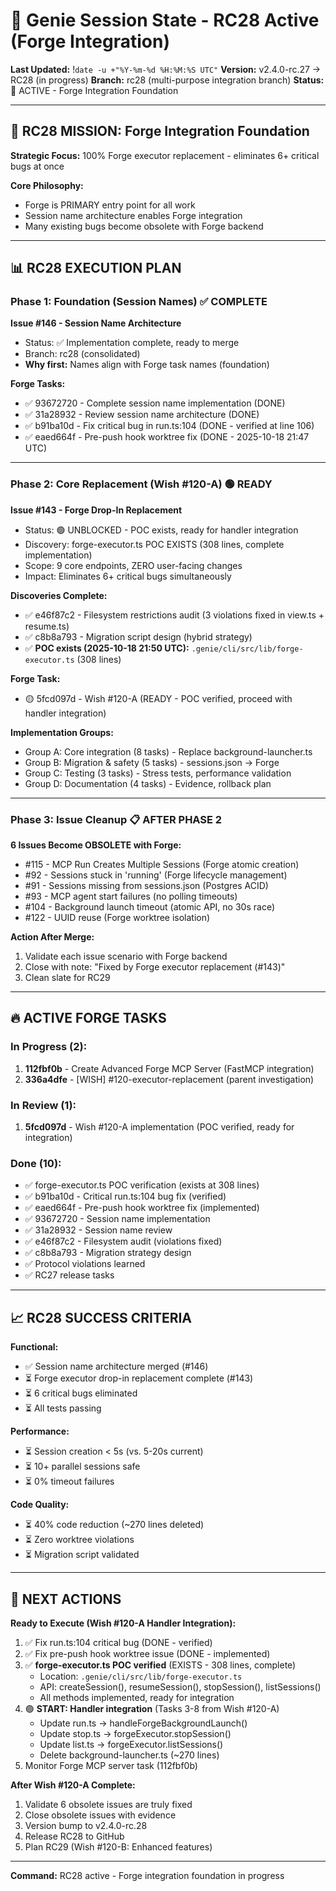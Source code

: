 # 🧞 Genie Session State - RC28 Active (Forge Integration)

**Last Updated:** !`date -u +"%Y-%m-%d %H:%M:%S UTC"`
**Version:** v2.4.0-rc.27 → RC28 (in progress)
**Branch:** rc28 (multi-purpose integration branch)
**Status:** 🚧 ACTIVE - Forge Integration Foundation

---

## 🎯 RC28 MISSION: Forge Integration Foundation

**Strategic Focus:** 100% Forge executor replacement - eliminates 6+ critical bugs at once

**Core Philosophy:**
- Forge is PRIMARY entry point for all work
- Session name architecture enables Forge integration
- Many existing bugs become obsolete with Forge backend

---

## 📊 RC28 EXECUTION PLAN

### **Phase 1: Foundation (Session Names) ✅ COMPLETE**

**Issue #146 - Session Name Architecture**
- Status: ✅ Implementation complete, ready to merge
- Branch: rc28 (consolidated)
- **Why first:** Names align with Forge task names (foundation)

**Forge Tasks:**
- ✅ 93672720 - Complete session name implementation (DONE)
- ✅ 31a28932 - Review session name architecture (DONE)
- ✅ b91ba10d - Fix critical bug in run.ts:104 (DONE - verified at line 106)
- ✅ eaed664f - Pre-push hook worktree fix (DONE - 2025-10-18 21:47 UTC)

---

### **Phase 2: Core Replacement (Wish #120-A) 🟢 READY**

**Issue #143 - Forge Drop-In Replacement**
- Status: 🟢 UNBLOCKED - POC exists, ready for handler integration
- Discovery: forge-executor.ts POC EXISTS (308 lines, complete implementation)
- Scope: 9 core endpoints, ZERO user-facing changes
- Impact: Eliminates 6+ critical bugs simultaneously

**Discoveries Complete:**
- ✅ e46f87c2 - Filesystem restrictions audit (3 violations fixed in view.ts + resume.ts)
- ✅ c8b8a793 - Migration script design (hybrid strategy)
- ✅ **POC exists (2025-10-18 21:50 UTC):** `.genie/cli/src/lib/forge-executor.ts` (308 lines)

**Forge Task:**
- 🟡 5fcd097d - Wish #120-A (READY - POC verified, proceed with handler integration)

**Implementation Groups:**
- Group A: Core integration (8 tasks) - Replace background-launcher.ts
- Group B: Migration & safety (5 tasks) - sessions.json → Forge
- Group C: Testing (3 tasks) - Stress tests, performance validation
- Group D: Documentation (4 tasks) - Evidence, rollback plan

---

### **Phase 3: Issue Cleanup 📋 AFTER PHASE 2**

**6 Issues Become OBSOLETE with Forge:**
- #115 - MCP Run Creates Multiple Sessions (Forge atomic creation)
- #92 - Sessions stuck in 'running' (Forge lifecycle management)
- #91 - Sessions missing from sessions.json (Postgres ACID)
- #93 - MCP agent start failures (no polling timeouts)
- #104 - Background launch timeout (atomic API, no 30s race)
- #122 - UUID reuse (Forge worktree isolation)

**Action After Merge:**
1. Validate each issue scenario with Forge backend
2. Close with note: "Fixed by Forge executor replacement (#143)"
3. Clean slate for RC29

---

## 🔥 ACTIVE FORGE TASKS

### **In Progress (2):**
1. **112fbf0b** - Create Advanced Forge MCP Server (FastMCP integration)
2. **336a4dfe** - [WISH] #120-executor-replacement (parent investigation)

### **In Review (1):**
1. **5fcd097d** - Wish #120-A implementation (POC verified, ready for integration)

### **Done (10):**
- ✅ forge-executor.ts POC verification (exists at 308 lines)
- ✅ b91ba10d - Critical run.ts:104 bug fix (verified)
- ✅ eaed664f - Pre-push hook worktree fix (implemented)
- ✅ 93672720 - Session name implementation
- ✅ 31a28932 - Session name review
- ✅ e46f87c2 - Filesystem audit (violations fixed)
- ✅ c8b8a793 - Migration strategy design
- ✅ Protocol violations learned
- ✅ RC27 release tasks

---

## 📈 RC28 SUCCESS CRITERIA

**Functional:**
- ✅ Session name architecture merged (#146)
- ⏳ Forge executor drop-in replacement complete (#143)
- ⏳ 6 critical bugs eliminated
- ⏳ All tests passing

**Performance:**
- ⏳ Session creation < 5s (vs. 5-20s current)
- ⏳ 10+ parallel sessions safe
- ⏳ 0% timeout failures

**Code Quality:**
- ⏳ 40% code reduction (~270 lines deleted)
- ⏳ Zero worktree violations
- ⏳ Migration script validated

---

## 🚀 NEXT ACTIONS

**Ready to Execute (Wish #120-A Handler Integration):**
1. ✅ Fix run.ts:104 critical bug (DONE - verified)
2. ✅ Fix pre-push hook worktree issue (DONE - implemented)
3. ✅ **forge-executor.ts POC verified** (EXISTS - 308 lines, complete)
   - Location: `.genie/cli/src/lib/forge-executor.ts`
   - API: createSession(), resumeSession(), stopSession(), listSessions()
   - All methods implemented, ready for integration
4. 🟢 **START: Handler integration** (Tasks 3-8 from Wish #120-A)
   - Update run.ts → handleForgeBackgroundLaunch()
   - Update stop.ts → forgeExecutor.stopSession()
   - Update list.ts → forgeExecutor.listSessions()
   - Delete background-launcher.ts (~270 lines)
5. Monitor Forge MCP server task (112fbf0b)

**After Wish #120-A Complete:**
1. Validate 6 obsolete issues are truly fixed
2. Close obsolete issues with evidence
3. Version bump to v2.4.0-rc.28
4. Release RC28 to GitHub
5. Plan RC29 (Wish #120-B: Enhanced features)

---

**Command:** RC28 active - Forge integration foundation in progress
